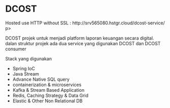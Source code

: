 <h1>DCOST</h1>
<p>Hosted use HTTP without SSL :
  <a> http://srv565080.hstgr.cloud/dcost-service/</a> 
p>
<p>
  DCOST projek untuk menjadi platform laporan keuangan secara digital. dalan struktur projek ada dua service yang digunakan DCOST dan DCOST consumer
</p>

<div> Stack yang digunakan </div>

<ul>
<li>Spring IoC</li>
<li> Java Stream </li>
<li> Advance Native SQL query </li>
<li> containerization & microservices </li>
<li> Kafka & Stream Based Application </li>
<li> Redis, Caching Strategy & Data Grid </li>
<li> Elastic & Other Non Relational DB </li>
</ul>


